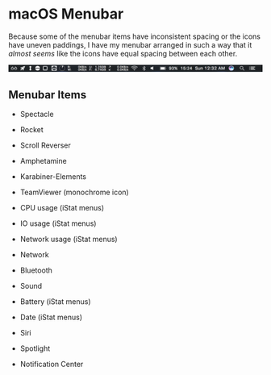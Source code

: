 # macOS Menubar

Because some of the menubar items have inconsistent spacing or the icons have uneven paddings, I have my menubar arranged in such a way that it *almost seems* like the icons have equal spacing between each other.

![menubar][menubar]

## Menubar Items

* Spectacle

* Rocket

* Scroll Reverser

* Amphetamine

* Karabiner-Elements

* TeamViewer (monochrome icon)

* CPU usage (iStat menus)

* IO usage (iStat menus)

* Network usage (iStat menus)

* Network

* Bluetooth

* Sound

* Battery (iStat menus)

* Date (iStat menus)

* Siri

* Spotlight

* Notification Center

[menubar]: https://github.com/b-ggs/macos-configs/blob/master/_assets/menubar.png
